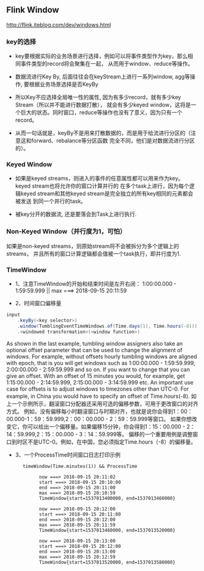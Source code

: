 ## Flink Window
http://flink.iteblog.com/dev/windows.html

### key的选择
- key要根据实际的业务场景进行选择，例如可以将事件类型作为key，那么相同事件类型的record将会聚集在一起，
  从而用于window、reduce等操作。
  
- 数据流进行Key By, 后面往往会在keyStream上进行一系列window, agg等操作, 要根据业务场景选择是否KeyBy 
  
- 所以Key不应选择全局唯一性的属性, 因为有多少record，就有多少key Stream（所以并不能进行数据打散），
  就会有多少keyed window，这将是一个巨大的状态。同时窗口，reduce等操作也没有了意义，因为只有一个record。
  
- 从而一句话就是，keyBy不是用来打散数据的，而是用于给流进行分区的（注意这和forward、rebalance等分区函数
  完全不同，他们是对数据流进行分区的）。


### Keyed Window
- 如果是keyed streams，则进入的事件的任意属性都可以用来作为key。keyed stream也将允许你的窗口计算并行的 
  在多个task上进行，因为每个逻辑keyed stream和其他keyed stream是完全独立的所有key相同的元素都会被发送
  到同一个并行的task。
  
- 被key分开的数据流, 还是要落会到Task上进行执行.

### Non-Keyed Window（并行度为1，可怕）
如果是non-keyed streams，则原始stream将不会被拆分为多个逻辑上的streams，
并且所有的窗口计算逻辑都会值被一个task执行，即并行度为1.


### TimeWindow
- 1、注意TimeWindow的开始和结束时间是左开右闭：
     1:00:00.000 - 1:59:59.999 || max ===> 2018-09-15 20:11:59

- 2、时间窗口偏移量
```scala
input
    .keyBy(<key selector>)
    .window(TumblingEventTimeWindows.of(Time.days(1), Time.hours(-8)))
    .<windowed transformation>(<window function>)
```
As shown in the last example, tumbling window assigners also take an optional offset parameter 
that can be used to change the alignment of windows. For example, without offsets hourly tumbling 
windows are aligned with epoch, that is you will get windows such as 
1:00:00.000 - 1:59:59.999, 2:00:00.000 - 2:59:59.999 and so on. 
If you want to change that you can give an offset. 
With an offset of 15 minutes you would, for example, get 
1:15:00.000 - 2:14:59.999, 2:15:00.000 - 3:14:59.999 etc. 
An important use case for offsets is to adjust windows to timezones other than UTC-0. For example, 
in China you would have to specify an offset of Time.hours(-8).
如上一个示例所示，翻滚窗口分配器还采用可选的偏移参数，可用于更改窗口的对齐方式。
例如，没有偏移每小时翻滚窗口与时期对齐，也就是说你会得到1：00：00.000-1：59：59.999,2：00：00.000 - 2：59：59.999等窗口。
如果你想改变它，你可以给出一个偏移量。如果偏移15分钟，你会得到1：15：00.000 - 2：14：59.999,2：15：00.000 - 3：14：59.999等。
偏移的一个重要用例是调整窗口到时区不是UTC-0。例如，在中国，您必须指定Time.hours（-8）的偏移量。

- 3、一个ProcessTime时间窗口日志打印示例
```
      timeWindow(Time.minutes(1)) && ProcessTime

            now ===> 2018-09-15 20:11:02
            start ===> 2018-09-15 20:10:00
            end ===> 2018-09-15 20:11:00
            max ===> 2018-09-15 20:10:59
            TimeWindow{start=1537013400000, end=1537013460000}
            
            now ===> 2018-09-15 20:12:00
            start ===> 2018-09-15 20:11:00
            end ===> 2018-09-15 20:12:00
            max ===> 2018-09-15 20:11:59
            TimeWindow{start=1537013460000, end=1537013520000}
            
            now ===> 2018-09-15 20:13:00
            start ===> 2018-09-15 20:12:00
            end ===> 2018-09-15 20:13:00
            max ===> 2018-09-15 20:12:59
            TimeWindow{start=1537013520000, end=1537013580000}
```
